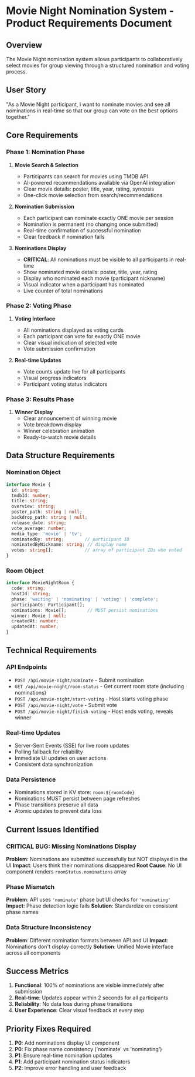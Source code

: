 # Movie Night Nomination System - Product Requirements Document

## Overview
The Movie Night nomination system allows participants to collaboratively select movies for group viewing through a structured nomination and voting process.

## User Story
"As a Movie Night participant, I want to nominate movies and see all nominations in real-time so that our group can vote on the best options together."

## Core Requirements

### Phase 1: Nomination Phase
1. **Movie Search & Selection**
   - Participants can search for movies using TMDB API
   - AI-powered recommendations available via OpenAI integration
   - Clear movie details: poster, title, year, rating, synopsis
   - One-click movie selection from search/recommendations

2. **Nomination Submission**
   - Each participant can nominate exactly ONE movie per session
   - Nomination is permanent (no changing once submitted)
   - Real-time confirmation of successful nomination
   - Clear feedback if nomination fails

3. **Nominations Display**
   - **CRITICAL**: All nominations must be visible to all participants in real-time
   - Show nominated movie details: poster, title, year, rating
   - Display who nominated each movie (participant nickname)
   - Visual indicator when a participant has nominated
   - Live counter of total nominations

### Phase 2: Voting Phase
1. **Voting Interface**
   - All nominations displayed as voting cards
   - Each participant can vote for exactly ONE movie
   - Clear visual indication of selected vote
   - Vote submission confirmation

2. **Real-time Updates**
   - Vote counts update live for all participants
   - Visual progress indicators
   - Participant voting status indicators

### Phase 3: Results Phase
1. **Winner Display**
   - Clear announcement of winning movie
   - Vote breakdown display
   - Winner celebration animation
   - Ready-to-watch movie details

## Data Structure Requirements

### Nomination Object
```typescript
interface Movie {
  id: string;
  tmdbId: number;
  title: string;
  overview: string;
  poster_path: string | null;
  backdrop_path: string | null;
  release_date: string;
  vote_average: number;
  media_type: 'movie' | 'tv';
  nominatedBy: string;        // participant ID
  nominatedByNickname: string; // display name
  votes: string[];            // array of participant IDs who voted
}
```

### Room Object
```typescript
interface MovieNightRoom {
  code: string;
  hostId: string;
  phase: 'waiting' | 'nominating' | 'voting' | 'complete';
  participants: Participant[];
  nominations: Movie[];        // MUST persist nominations
  winner: Movie | null;
  createdAt: number;
  updatedAt: number;
}
```

## Technical Requirements

### API Endpoints
- `POST /api/movie-night/nominate` - Submit nomination
- `GET /api/movie-night/room-status` - Get current room state (including nominations)
- `POST /api/movie-night/start-voting` - Host starts voting phase
- `POST /api/movie-night/vote` - Submit vote
- `POST /api/movie-night/finish-voting` - Host ends voting, reveals winner

### Real-time Updates
- Server-Sent Events (SSE) for live room updates
- Polling fallback for reliability
- Immediate UI updates on user actions
- Consistent data synchronization

### Data Persistence
- Nominations stored in KV store: `room:${roomCode}`
- Nominations MUST persist between page refreshes
- Phase transitions preserve all data
- Atomic updates to prevent data loss

## Current Issues Identified

### CRITICAL BUG: Missing Nominations Display
**Problem**: Nominations are submitted successfully but NOT displayed in the UI
**Impact**: Users think their nominations disappeared
**Root Cause**: No UI component renders `roomStatus.nominations` array

### Phase Mismatch
**Problem**: API uses `'nominate'` phase but UI checks for `'nominating'`
**Impact**: Phase detection logic fails
**Solution**: Standardize on consistent phase names

### Data Structure Inconsistency
**Problem**: Different nomination formats between API and UI
**Impact**: Nominations don't display correctly
**Solution**: Unified Movie interface across all components

## Success Metrics
1. **Functional**: 100% of nominations are visible immediately after submission
2. **Real-time**: Updates appear within 2 seconds for all participants
3. **Reliability**: No data loss during phase transitions
4. **User Experience**: Clear visual feedback at every step

## Priority Fixes Required
1. **P0**: Add nominations display UI component
2. **P0**: Fix phase name consistency ('nominate' vs 'nominating')
3. **P1**: Ensure real-time nomination updates
4. **P1**: Add participant nomination status indicators
5. **P2**: Improve error handling and user feedback 